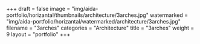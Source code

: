 +++
draft = false
image = "img/aida-portfolio/horizantal/thumbnails/architecture/3arches.jpg"
watermarked = "img/aida-portfolio/horizantal/watermarked/architecture/3arches.jpg"
filename = "3arches"
categories = "Architecture"
title = "3arches"
weight = 9
layout = "portfolio"
+++
